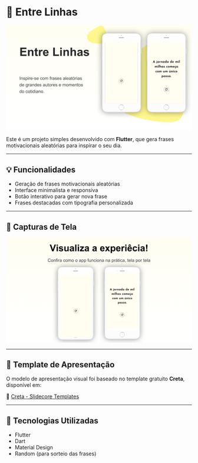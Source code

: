 # 🌟 Entre Linhas

![Tela Inicial](./images/entre_linhas_banner.png)

Este é um projeto simples desenvolvido com **Flutter**, que gera frases motivacionais aleatórias para inspirar o seu dia.

---

## 💡 Funcionalidades

- Geração de frases motivacionais aleatórias  
- Interface minimalista e responsiva  
- Botão interativo para gerar nova frase  
- Frases destacadas com tipografia personalizada

---

## 📱 Capturas de Tela

![Tela Inicial](./images/visualize_a_experiencia_entre_linhas.png)

---

## 🧩 Template de Apresentação

O modelo de apresentação visual foi baseado no template gratuito **Creta**, disponível em:

🔗 [Creta - Slidecore Templates](https://slidecoretemplates.com/pt-pt/producto/creta-modelo-de-apresentacao-de-aplicativo-gratuito/#google_vignette)

---

## 🚀 Tecnologias Utilizadas

- Flutter
- Dart
- Material Design
- Random (para sorteio das frases)


